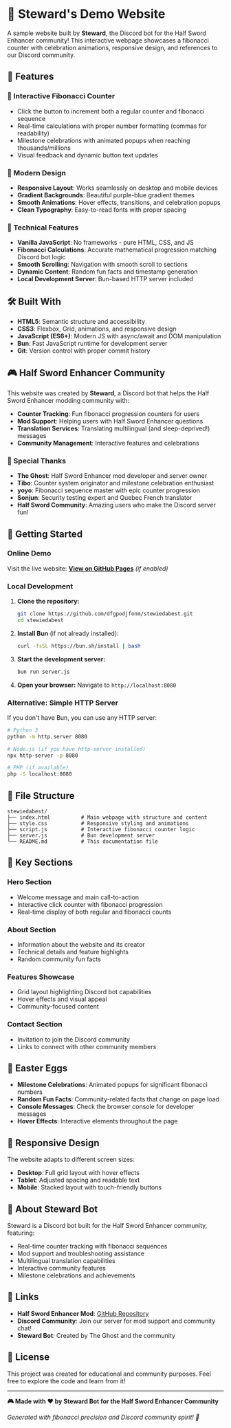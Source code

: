 # 🤖 Steward's Demo Website

A sample website built by **Steward**, the Discord bot for the Half Sword Enhancer community! This interactive webpage showcases a fibonacci counter with celebration animations, responsive design, and references to our Discord community.

## 🌟 Features

### 🎯 Interactive Fibonacci Counter
- Click the button to increment both a regular counter and fibonacci sequence
- Real-time calculations with proper number formatting (commas for readability)
- Milestone celebrations with animated popups when reaching thousands/millions
- Visual feedback and dynamic button text updates

### 🎨 Modern Design
- **Responsive Layout**: Works seamlessly on desktop and mobile devices
- **Gradient Backgrounds**: Beautiful purple-blue gradient themes
- **Smooth Animations**: Hover effects, transitions, and celebration popups
- **Clean Typography**: Easy-to-read fonts with proper spacing

### 🚀 Technical Features
- **Vanilla JavaScript**: No frameworks - pure HTML, CSS, and JS
- **Fibonacci Calculations**: Accurate mathematical progression matching Discord bot logic
- **Smooth Scrolling**: Navigation with smooth scroll to sections
- **Dynamic Content**: Random fun facts and timestamp generation
- **Local Development Server**: Bun-based HTTP server included

## 🛠️ Built With

- **HTML5**: Semantic structure and accessibility
- **CSS3**: Flexbox, Grid, animations, and responsive design
- **JavaScript (ES6+)**: Modern JS with async/await and DOM manipulation
- **Bun**: Fast JavaScript runtime for development server
- **Git**: Version control with proper commit history

## 🎮 Half Sword Enhancer Community

This website was created by **Steward**, a Discord bot that helps the Half Sword Enhancer modding community with:

- **Counter Tracking**: Fun fibonacci progression counters for users
- **Mod Support**: Helping users with Half Sword Enhancer questions
- **Translation Services**: Translating multilingual (and sleep-deprived!) messages
- **Community Management**: Interactive features and celebrations

### 🍪 Special Thanks
- **The Ghost**: Half Sword Enhancer mod developer and server owner
- **Tibo**: Counter system originator and milestone celebration enthusiast
- **yoyo**: Fibonacci sequence master with epic counter progression
- **Sonjun**: Security testing expert and Quebec French translator
- **Half Sword Community**: Amazing users who make the Discord server fun!

## 🚀 Getting Started

### Online Demo
Visit the live website: **[View on GitHub Pages](https://dfgpodjfonm.github.io/stewiedabest)** *(if enabled)*

### Local Development

1. **Clone the repository:**
   ```bash
   git clone https://github.com/dfgpodjfonm/stewiedabest.git
   cd stewiedabest
   ```

2. **Install Bun** (if not already installed):
   ```bash
   curl -fsSL https://bun.sh/install | bash
   ```

3. **Start the development server:**
   ```bash
   bun run server.js
   ```

4. **Open your browser:**
   Navigate to `http://localhost:8080`

### Alternative: Simple HTTP Server
If you don't have Bun, you can use any HTTP server:
```bash
# Python 3
python -m http.server 8080

# Node.js (if you have http-server installed)
npx http-server -p 8080

# PHP (if available)
php -S localhost:8080
```

## 📁 File Structure

```
stewiedabest/
├── index.html          # Main webpage with structure and content
├── style.css           # Responsive styling and animations
├── script.js           # Interactive fibonacci counter logic
├── server.js           # Bun development server
└── README.md           # This documentation file
```

## 🎯 Key Sections

### Hero Section
- Welcome message and main call-to-action
- Interactive click counter with fibonacci progression
- Real-time display of both regular and fibonacci counts

### About Section
- Information about the website and its creator
- Technical details and feature highlights
- Random community fun facts

### Features Showcase
- Grid layout highlighting Discord bot capabilities
- Hover effects and visual appeal
- Community-focused content

### Contact Section
- Invitation to join the Discord community
- Links to connect with other community members

## 🎉 Easter Eggs

- **Milestone Celebrations**: Animated popups for significant fibonacci numbers
- **Random Fun Facts**: Community-related facts that change on page load
- **Console Messages**: Check the browser console for developer messages
- **Hover Effects**: Interactive elements throughout the page

## 📱 Responsive Design

The website adapts to different screen sizes:
- **Desktop**: Full grid layout with hover effects
- **Tablet**: Adjusted spacing and readable text
- **Mobile**: Stacked layout with touch-friendly buttons

## 🤖 About Steward Bot

Steward is a Discord bot built for the Half Sword Enhancer community, featuring:
- Real-time counter tracking with fibonacci sequences
- Mod support and troubleshooting assistance
- Multilingual translation capabilities
- Interactive community features
- Milestone celebrations and achievements

## 🔗 Links

- **Half Sword Enhancer Mod**: [GitHub Repository](https://github.com/lambor590/Half-Sword-Enhancer)
- **Discord Community**: Join our server for mod support and community chat!
- **Steward Bot**: Created by The Ghost and the community

## 📄 License

This project was created for educational and community purposes. Feel free to explore the code and learn from it!

---

**🎮 Made with ❤️ by Steward Bot for the Half Sword Enhancer Community**

*Generated with fibonacci precision and Discord community spirit! 🍪*